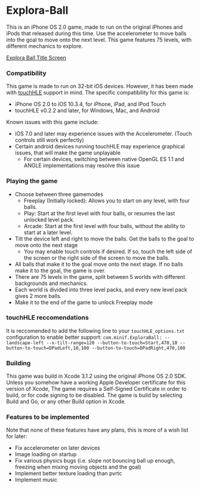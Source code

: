 # Explora-Ball
This is an iPhone OS 2.0 game, made to run on the original iPhones and iPods that released during this time. Use the accelerometer to move balls into the goal to move onto the next level. This game features 75 levels, with different mechanics to explore.

[Explora Ball Title Screen](https://raw.githubusercontent.com/minif/Explora-Ball/refs/heads/main/Screenshots/Title.PNG)

### Compatibility
This game is made to run on 32-bit iOS devices. However, it has been made with [touchHLE](https://touchhle.org) support in mind. The specific compatibility for this game is:
- iPhone OS 2.0 to iOS 10.3.4, for iPhone, iPad, and iPod Touch
- touchHLE v0.2.2 and later, for Windows, Mac, and Android

Known issues with this game include:
- iOS 7.0 and later may experience issues with the Accelerometer. (Touch controls still work perfectly)
- Certain android devices running touchHLE may experience graphical issues, that will make the game unplayable
  - For certain devices, switching between native OpenGL ES 1.1 and ANGLE implementations may resolve this issue

### Playing the game
- Choose between three gamemodes
  - Freeplay (Initially locked): Allows you to start on any level, with four balls.
  - Play: Start at the first level with four balls, or resumes the last unlocked level pack.
  - Arcade: Start at the first level with four balls, without the ability to start at a later level.
- Tilt the device left and right to move the balls. Get the balls to the goal to move onto the next stage
  - You may enable touch controls if desired. If so, touch the left side of the screen or the right side of the screen to move the balls.
- All balls that make it to the goal move onto the next stage. If no balls make it to the goal, the game is over.
- There are 75 levels in the game, split between 5 worlds with different backgrounds and mechanics.
- Each world is divided into three level packs, and every new level pack gives 2 more balls.
- Make it to the end of the game to unlock Freeplay mode

### touchHLE reccomendations
It is reccomended to add the following line to your `touchHLE_options.txt` configuration to enable better support:
`com.minif.ExploraBall: --landscape-left --x-tilt-range=120 --button-to-touch=Start,470,10 --button-to-touch=DPadLeft,10,100 --button-to-touch=DPadRight,470,100`

### Building 
This game was build in Xcode 3.1.2 using the original iPhone OS 2.0 SDK. Unless you somehow have a working Apple Developer certificate for this version of Xcode, The game requires a Self-Signed Certificate in order to build, or for code signing to be disabled. The game is build by selecting Build and Go, or any other Build option in Xcode. 

### Features to be implemented 
Note that none of these features have any plans, this is more of a wish list for later:
- Fix accelerometer on later devices
- Image loading on startup
- Fix various physics bugs (i.e. slope not bouncing ball up enough, freezing when mixing moving objects and the goal)
- Implement better texture loading than pvrtc
- Implement music
